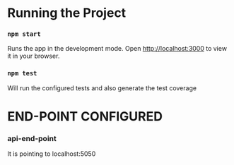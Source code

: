 
# Running the Project
### `npm start`

Runs the app in the development mode.
Open [http://localhost:3000](http://localhost:3000) to view it in your browser.

### `npm test`
Will run the configured tests and also generate the test coverage


# END-POINT CONFIGURED
### api-end-point
It is pointing to localhost:5050